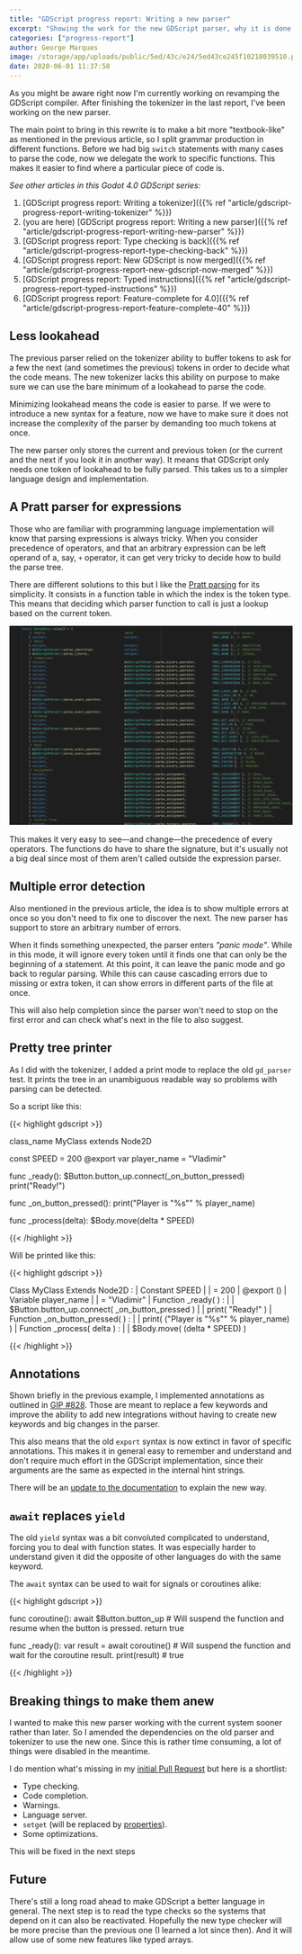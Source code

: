 ```yaml
---
title: "GDScript progress report: Writing a new parser"
excerpt: "Showing the work for the new GDScript parser, why it is done and how it improves over the old one. Also show a bit of new features."
categories: ["progress-report"]
author: George Marques
image: /storage/app/uploads/public/5ed/43c/e24/5ed43ce245f10218039510.png
date: 2020-06-01 11:37:58
---
```


As you might be aware right now I'm currently working on revamping the GDScript compiler. After finishing the tokenizer in the last report, I've been working on the new parser.

The main point to bring in this rewrite is to make a bit more "textbook-like" as mentioned in the previous article, so I split grammar production in different functions. Before we had big `switch` statements with many cases to parse the code, now we delegate the work to specific functions. This makes it easier to find where a particular piece of code is.

*See other articles in this Godot 4.0 GDScript series:*

1. [GDScript progress report: Writing a tokenizer]({{% ref "article/gdscript-progress-report-writing-tokenizer" %}})
2. (you are here) [GDScript progress report: Writing a new parser]({{% ref "article/gdscript-progress-report-writing-new-parser" %}})
3. [GDScript progress report: Type checking is back]({{% ref "article/gdscript-progress-report-type-checking-back" %}})
4. [GDScript progress report: New GDScript is now merged]({{% ref "article/gdscript-progress-report-new-gdscript-now-merged" %}})
5. [GDScript progress report: Typed instructions]({{% ref "article/gdscript-progress-report-typed-instructions" %}})
6. [GDScript progress report: Feature-complete for 4.0]({{% ref "article/gdscript-progress-report-feature-complete-40" %}})

## Less lookahead

The previous parser relied on the tokenizer ability to buffer tokens to ask for a few the next (and sometimes the previous) tokens in order to decide what the code means. The new tokenizer lacks this ability on purpose to make sure we can use the bare minimum of a lookahead to parse the code.

Minimizing lookahead means the code is easier to parse. If we were to introduce a new syntax for a feature, now we have to make sure it does not increase the complexity of the parser by demanding too much tokens at once.

The new parser only stores the current and previous token (or the current and the next if you look it in another way). It means that GDScript only needs one token of lookahead to be fully parsed. This takes us to a simpler language design and implementation.


## A Pratt parser for expressions

Those who are familiar with programming language implementation will know that parsing expressions is always tricky. When you consider precedence of operators, and that an arbitrary expression can be left operand of a, say, `+` operator, it can get very tricky to decide how to build the parse tree.

There are different solutions to this but I like the [Pratt parsing](https://journal.stuffwithstuff.com/2011/03/19/pratt-parsers-expression-parsing-made-easy/) for its simplicity. It consists in a function table in which the index is the token type. This means that deciding which parser function to call is just a lookup based on the current token.

![](/storage/app/media/gdscript-pratt-table.png)

This makes it very easy to see—and change—the precedence of every operators. The functions do have to share the signature, but it's usually not a big deal since most of them aren't called outside the expression parser.

## Multiple error detection

Also mentioned in the previous article, the idea is to show multiple errors at once so you don't need to fix one to discover the next. The new parser has support to store an arbitrary number of errors.

When it finds something unexpected, the parser enters *"panic mode"*. While in this mode, it will ignore every token until it finds one that can only be the beginning of a statement. At this point, it can leave the panic mode and go back to regular parsing. While this can cause cascading errors due to missing or extra token, it can show errors in different parts of the file at once.

This will also help completion since the parser won't need to stop on the first error and can check what's next in the file to also suggest.

## Pretty tree printer

As I did with the tokenizer, I added a print mode to replace the old `gd_parser` test. It prints the tree in an unambiguous readable way so problems with parsing can be detected.

So a script like this:

{{< highlight gdscript >}}

class_name MyClass extends Node2D

const SPEED = 200
@export var player_name = "Vladimir"

func _ready():
    $Button.button_up.connect(_on_button_pressed)
    print("Ready!")

func _on_button_pressed():
    print("Player is \"%s\"" % player_name)

func _process(delta):
    $Body.move(delta * SPEED)

{{< /highlight >}}

Will be printed like this:

{{< highlight gdscript >}}

Class MyClass Extends Node2D :
|   Constant SPEED
|   |   = 200
|   @export ()
|   Variable player_name
|   |   = "Vladimir"
|   Function _ready(  ) :
|   |   $Button.button_up.connect( _on_button_pressed )
|   |   print( "Ready!" )
|   Function _on_button_pressed(  ) :
|   |   print( ("Player is "%s"" % player_name) )
|   Function _process( delta ) :
|   |   $Body.move( (delta * SPEED) )

{{< /highlight >}}

## Annotations

Shown briefly in the previous example, I implemented annotations as outlined in [GIP #828](https://github.com/godotengine/godot-proposals/issues/828). Those are meant to replace a few keywords and improve the ability to add new integrations without having to create new keywords and big changes in the parser.

This also means that the old `export` syntax is now extinct in favor of specific annotations. This makes it in general easy to remember and understand and don't require much effort in the GDScript implementation, since their arguments are the same as expected in the internal hint strings.

There will be an [update to the documentation](https://github.com/godotengine/godot-docs/pull/3623) to explain the new way.

## `await` replaces `yield`

The old `yield` syntax was a bit convoluted complicated to understand, forcing you to deal with function states. It was especially harder to understand given it did the opposite of other languages do with the same keyword.

The `await` syntax can be used to wait for signals or coroutines alike:

{{< highlight gdscript >}}

func coroutine():
    await $Button.button_up # Will suspend the function and resume when the button is pressed.
    return true

func _ready():
    var result = await coroutine() # Will suspend the function and wait for the coroutine result.
    print(result) # true

{{< /highlight >}}

## Breaking things to make them anew

I wanted to make this new parser working with the current system sooner rather than later. So I amended the dependencies on the old parser and tokenizer to use the new one. Since this is rather time consuming, a lot of things were disabled in the meantime.

I do mention what's missing in my [initial Pull Request](https://github.com/godotengine/godot/pull/39093) but here is a shortlist:

* Type checking.
* Code completion.
* Warnings.
* Language server.
* `setget` (will be replaced by [properties](https://github.com/godotengine/godot-proposals/issues/844)).
* Some optimizations.

This will be fixed in the next steps

## Future

There's still a long road ahead to make GDScript a better language in general. The next step is to read the type checks so the systems that depend on it can also be reactivated. Hopefully the new type checker will be more precise than the previous one (I learned a lot since then). And it will allow use of some new features like typed arrays.
